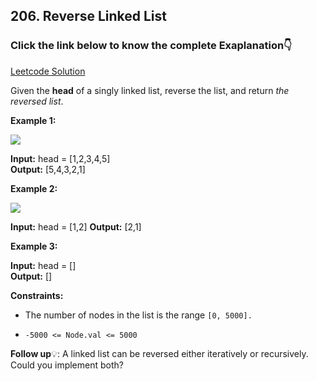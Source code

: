 ## 206. Reverse Linked List

### Click the link below to know the complete Exaplanation👇

[Leetcode Solution](https://leetcode.com/problems/reverse-linked-list/solutions/4904747/simple-java-solution-2-approaches-recursion-beats-100/)

Given the __head__ of a singly linked list, reverse the list, and return *the reversed list*.

 

**Example 1:**

![](https://assets.leetcode.com/uploads/2021/02/19/rev1ex1.jpg)

**Input:** head = [1,2,3,4,5] <br>
**Output:** [5,4,3,2,1]

**Example 2:**

![](https://assets.leetcode.com/uploads/2021/02/19/rev1ex2.jpg)

**Input:** head = [1,2]
**Output:** [2,1]

**Example 3:**

**Input:** head = [] <br>
**Output:** []

**Constraints:**

- The number of nodes in the list is the range ``[0, 5000].``

- ``-5000 <= Node.val <= 5000``
 

__Follow up__💡: A linked list can be reversed either iteratively or recursively. Could you implement both?
